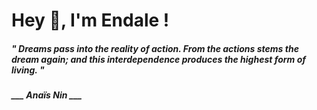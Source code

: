 <h1 title="head"> Hey 👋, I'm Endale !</h1>

**<h5><i>" Dreams pass into the reality of action. From the actions stems the dream again; and this interdependence produces the highest form of living. "</i></h5>**

*<b>___ Anaïs Nin ___</b>*
